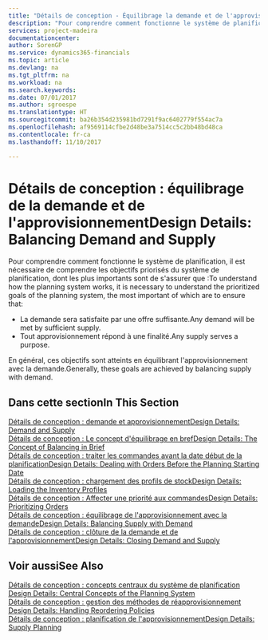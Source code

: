 ```yaml
---
title: "Détails de conception - Équilibrage la demande et de l'approvisionnement | Microsoft Docs"
description: "Pour comprendre comment fonctionne le système de planification, il est nécessaire de comprendre les objectifs priorisés du système de planification, dont les plus importants sont de s'assurer que toute demande est satisfaite par suffisamment d'approvisionnement et n'importe quel approvisionnement atteint un but."
services: project-madeira
documentationcenter: 
author: SorenGP
ms.service: dynamics365-financials
ms.topic: article
ms.devlang: na
ms.tgt_pltfrm: na
ms.workload: na
ms.search.keywords: 
ms.date: 07/01/2017
ms.author: sgroespe
ms.translationtype: HT
ms.sourcegitcommit: ba26b354d235981bd7291f9ac6402779f554ac7a
ms.openlocfilehash: af9569114cfbe2d48be3a7514cc5c2bb48bd48ca
ms.contentlocale: fr-ca
ms.lasthandoff: 11/10/2017

---
```

# <a name="design-details-balancing-demand-and-supply"></a><span data-ttu-id="3aed2-103">Détails de conception : équilibrage de la demande et de l'approvisionnement</span><span class="sxs-lookup"><span data-stu-id="3aed2-103">Design Details: Balancing Demand and Supply</span></span>
<span data-ttu-id="3aed2-104">Pour comprendre comment fonctionne le système de planification, il est nécessaire de comprendre les objectifs priorisés du système de planification, dont les plus importants sont de s'assurer que :</span><span class="sxs-lookup"><span data-stu-id="3aed2-104">To understand how the planning system works, it is necessary to understand the prioritized goals of the planning system, the most important of which are to ensure that:</span></span>  

- <span data-ttu-id="3aed2-105">La demande sera satisfaite par une offre suffisante.</span><span class="sxs-lookup"><span data-stu-id="3aed2-105">Any demand will be met by sufficient supply.</span></span>  
- <span data-ttu-id="3aed2-106">Tout approvisionnement répond à une finalité.</span><span class="sxs-lookup"><span data-stu-id="3aed2-106">Any supply serves a purpose.</span></span>  

 <span data-ttu-id="3aed2-107">En général, ces objectifs sont atteints en équilibrant l'approvisionnement avec la demande.</span><span class="sxs-lookup"><span data-stu-id="3aed2-107">Generally, these goals are achieved by balancing supply with demand.</span></span>  

## <a name="in-this-section"></a><span data-ttu-id="3aed2-108">Dans cette section</span><span class="sxs-lookup"><span data-stu-id="3aed2-108">In This Section</span></span>  
[<span data-ttu-id="3aed2-109">Détails de conception : demande et approvisionnement</span><span class="sxs-lookup"><span data-stu-id="3aed2-109">Design Details: Demand and Supply</span></span>](design-details-demand-and-supply.md)  
[<span data-ttu-id="3aed2-110">Détails de conception : Le concept d'équilibrage en bref</span><span class="sxs-lookup"><span data-stu-id="3aed2-110">Design Details: The Concept of Balancing in Brief</span></span>](design-details-the-concept-of-balancing-in-brief.md)  
[<span data-ttu-id="3aed2-111">Détails de conception : traiter les commandes avant la date début de la planification</span><span class="sxs-lookup"><span data-stu-id="3aed2-111">Design Details: Dealing with Orders Before the Planning Starting Date</span></span>](design-details-dealing-with-orders-before-the-planning-starting-date.md)  
[<span data-ttu-id="3aed2-112">Détails de conception : chargement des profils de stock</span><span class="sxs-lookup"><span data-stu-id="3aed2-112">Design Details: Loading the Inventory Profiles</span></span>](design-details-loading-the-inventory-profiles.md)  
[<span data-ttu-id="3aed2-113">Détails de conception : Affecter une priorité aux commandes</span><span class="sxs-lookup"><span data-stu-id="3aed2-113">Design Details: Prioritizing Orders</span></span>](design-details-prioritizing-orders.md)  
[<span data-ttu-id="3aed2-114">Détails de conception : équilibrage de l'approvisionnement avec la demande</span><span class="sxs-lookup"><span data-stu-id="3aed2-114">Design Details: Balancing Supply with Demand</span></span>](design-details-balancing-supply-with-demand.md)  
[<span data-ttu-id="3aed2-115">Détails de conception : clôture de la demande et de l'approvisionnement</span><span class="sxs-lookup"><span data-stu-id="3aed2-115">Design Details: Closing Demand and Supply</span></span>](design-details-closing-demand-and-supply.md)  

## <a name="see-also"></a><span data-ttu-id="3aed2-116">Voir aussi</span><span class="sxs-lookup"><span data-stu-id="3aed2-116">See Also</span></span>  
 <span data-ttu-id="3aed2-117">[Détails de conception : concepts centraux du système de planification](design-details-central-concepts-of-the-planning-system.md) </span><span class="sxs-lookup"><span data-stu-id="3aed2-117">[Design Details: Central Concepts of the Planning System](design-details-central-concepts-of-the-planning-system.md) </span></span>  
 <span data-ttu-id="3aed2-118">[Détails de conception : gestion des méthodes de réapprovisionnement](design-details-handling-reordering-policies.md) </span><span class="sxs-lookup"><span data-stu-id="3aed2-118">[Design Details: Handling Reordering Policies](design-details-handling-reordering-policies.md) </span></span>  
 [<span data-ttu-id="3aed2-119">Détails de conception : planification de l'approvisionnement</span><span class="sxs-lookup"><span data-stu-id="3aed2-119">Design Details: Supply Planning</span></span>](design-details-supply-planning.md)

